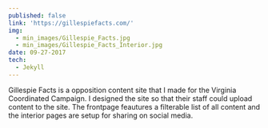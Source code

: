 ```yaml
---
published: false
link: 'https://gillespiefacts.com/'
img:
  - min_images/Gillespie_Facts.jpg
  - min_images/Gillespie_Facts_Interior.jpg
date: 09-27-2017
tech:
  - Jekyll
---
```

Gillespie Facts is a opposition content site that I made for the Virginia Coordinated Campaign. I designed the site so that their staff could upload content to the site. The frontpage feautures a filterable list of all content and the interior pages are setup for sharing on social media. 